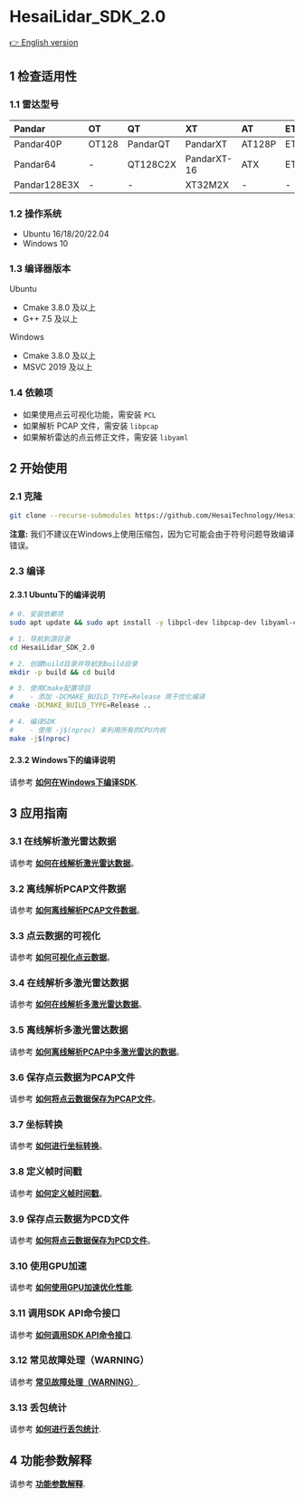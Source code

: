 # HesaiLidar_SDK_2.0

[👉 English version](<README.md>)

## 1 检查适用性

### 1.1 雷达型号

| Pandar       | OT    | QT       | XT          | AT     | ET   | JT    |
|:-------------|:------|:---------|:------------|:-------|:-----|:------|
| Pandar40P    | OT128 | PandarQT | PandarXT    | AT128P | ET25 | JT16  |
| Pandar64     | -     | QT128C2X | PandarXT-16 | ATX    | ETX  | JT128 |
| Pandar128E3X | -     | -        | XT32M2X     | -      | -    | -     |

### 1.2 操作系统

- Ubuntu 16/18/20/22.04 
- Windows 10

### 1.3 编译器版本

Ubuntu
- Cmake 3.8.0 及以上
- G++ 7.5 及以上

Windows
- Cmake 3.8.0 及以上
- MSVC 2019 及以上

### 1.4 依赖项

- 如果使用点云可视化功能，需安装 `PCL`
- 如果解析 PCAP 文件，需安装 `libpcap`
- 如果解析雷达的点云修正文件，需安装 `libyaml`

## 2 开始使用

### 2.1 克隆

```bash
git clone --recurse-submodules https://github.com/HesaiTechnology/HesaiLidar_SDK_2.0.git
```

**注意:** 我们不建议在Windows上使用压缩包，因为它可能会由于符号问题导致编译错误。

### 2.3 编译

#### 2.3.1 Ubuntu下的编译说明
```bash
# 0. 安装依赖项
sudo apt update && sudo apt install -y libpcl-dev libpcap-dev libyaml-cpp-dev

# 1. 导航到源目录
cd HesaiLidar_SDK_2.0

# 2. 创建build目录并导航到build目录
mkdir -p build && cd build

# 3. 使用Cmake配置项目
#    - 添加 -DCMAKE_BUILD_TYPE=Release 用于优化编译
cmake -DCMAKE_BUILD_TYPE=Release ..

# 4. 编译SDK
#    - 使用 -j$(nproc) 来利用所有的CPU内核
make -j$(nproc)
```

#### 2.3.2 Windows下的编译说明
请参考 **[如何在Windows下编译SDK](docs\compile_on_windows_CN.md)**.

## 3 应用指南

### 3.1 在线解析激光雷达数据
 请参考 **[如何在线解析激光雷达数据](docs\parsing_lidar_data_online_CN.md)**。

### 3.2 离线解析PCAP文件数据
请参考 **[如何离线解析PCAP文件数据](docs\parsing_pcap_file_data_offline_CN.md)**。

### 3.3 点云数据的可视化
请参考 **[如何可视化点云数据](docs\visualization_of_point_cloud_data_CN.md)**。

### 3.4 在线解析多激光雷达数据
请参考 **[如何在线解析多激光雷达数据](docs\parsing_multi_lidar_data_online_CN.md)**。

### 3.5 离线解析多激光雷达数据
请参考 **[如何离线解析PCAP中多激光雷达的数据](docs\parsing_multi_lidar_data_offline_CN.md)**。

### 3.6 保存点云数据为PCAP文件
请参考 **[如何将点云数据保存为PCAP文件](docs\save_point_cloud_data_as_a_pcap_file_CN.md)**。

### 3.7 坐标转换
请参考 **[如何进行坐标转换](docs\coordinate_transformation_CN.md)**。

### 3.8 定义帧时间戳
请参考 **[如何定义帧时间戳](docs\define_frame_timestamp_CN.md)**。

### 3.9 保存点云数据为PCD文件
请参考 **[如何将点云数据保存为PCD文件](docs\save_point_cloud_data_as_a_pcd_file_CN.md)**。

### 3.10 使用GPU加速
请参考 **[如何使用GPU加速优化性能](docs\use_gpu_acceleration_CN.md)**.

### 3.11 调用SDK API命令接口
请参考 **[如何调用SDK API命令接口](docs\invoke_sdk_api_command_interface_CN.md)**.

### 3.12 常见故障处理（WARNING）
请参考 **[常见故障处理（WARNING）](docs\common_troubleshooting_CN.md)**.

### 3.13 丢包统计
请参考 **[如何进行丢包统计](docs\packet_loss_analysis_CN.md)**.

## 4 功能参数解释
请参考 **[功能参数解释](docs\parameter_introduction_CN.md)**.